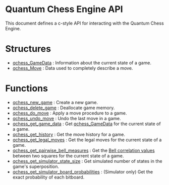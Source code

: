 # Quantum Chess Engine API
This document defines a c-style API for interacting with the Quantum Chess Engine.

# Structures
* [qchess_GameData](./api/GameData.md) : Information about the current state of a game.
* [qchess_Move](./api/Move.md) : Data used to completely describe a move.

# Functions
* [qchess_new_game](./api/new_game.md) : Create a new game.
* [qchess_delete_game](./api/delete_game.md) : Deallocate game memory.
* [qchess_do_move](./api/do_move.md) : Apply a move procedure to a game.
* [qchess_undo_move](./api/undo_move.md) : Undo the last move in a game.
* [qchess_get_game_data](./api/get_game_data.md) : Get [qchess_GameData](./api/GameData.md) for the current state of a game.
* [qchess_get_history](./api/get_history.md) : Get the move history for a game.
* [qchess_get_legal_moves](./api/get_legal_moves.md) : Get the legal moves for the current state of a game.
* [qchess_get_pairwise_bell_measures](./api/get_pairwise_bell_measures.md) : Get the [Bell correlation values](./math.md#bell-correlations) between two squares for the current state of a game.
* [qchess_get_simulator_state_size](./api/get_simulator_state_size.md) : Get simulated number of states in the game's superposition.
* [qchess_get_simulator_board_probabilities](./api/get_simulator_board_probabilities.md) : (Simulator only) Get the exact probability of each bitboard.
